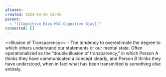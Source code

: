 ```yaml
---
aliases: 
created: 2024-04-26 15:05
parent:
  - "[[Cognitive Bias MOC|Cognitive Bias]]"
connected: []
---
```





==Illusion of Transparency== - The tendency to overestimate the degree to which others understand our statements or our mental state. Often operationalized as the “double illusion of transparency,” in which Person A thinks they have communicated a concept clearly, and Person B thinks they have understood, when in fact what has been transmitted is something else entirely.